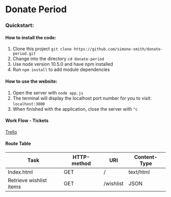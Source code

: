 # Donate Period

### Quickstart:
#### How to install the code:
1. Clone this project ```git clone https://github.com/simone-smith/donate-period.git```
2. Change into the directory ```cd donate-period```
3. Use node version 10.5.0 and have npm installed
4. Run ```npm install``` to add module dependencies

#### How to use the website:
1. Open the server with ```node app.js```
2. The terminal will display the localhost port number for you to visit: ```localhost:3000```
3. When finished with the application, close the server with ```^c```

#### Work Flow - Tickets
[Trello](https://trello.com/b/q4a2xRgA/donation-period)

#### Route Table 
|     Task      | HTTP-method | URI |  Content-Type   |
| --- | --- | --- | --- |
| Index.html   |   GET    |  / |   text/html   |
| Retrieve wishlist items    |   GET    |  /wishlist |   JSON   |
